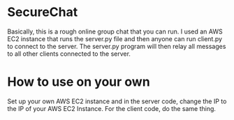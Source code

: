 # SecureChat

Basically, this is a rough online group chat that you can run. I used an AWS EC2 instance that runs
the server.py file and then anyone can run client.py to connect to the server. The server.py program
will then relay all messages to all other clients connected to the server.

# How to use on your own

Set up your own AWS EC2 instance and in the server code, change the IP to the IP of your AWS EC2 Instance.
For the client code, do the same thing.
